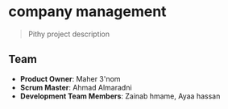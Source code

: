 #  company management

> Pithy project description

## Team

  - __Product Owner__: Maher 3'nom
  - __Scrum Master__: Ahmad Almaradni
  - __Development Team Members__: Zainab hmame, Ayaa hassan
